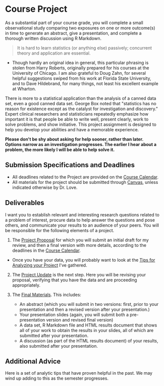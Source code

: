 # Course Project

As a substantial part of your course grade, you will complete a small observational study comparing two exposures on one or more outcome(s) in time to generate an abstract, give a presentation, and complete a thorough written discussion using R Markdown.

> It is hard to learn statistics (or anything else) passively; concurrent theory and application are essential.

- Though hardly an original idea in general, this particular phrasing is stolen from Harry Roberts, originally prepared for his courses at the University of Chicago. I am also grateful to Doug Zahn, for several helpful suggestions swiped from his work at Florida State University, and to Dave Hildebrand, for many things, not least his excellent example at Wharton. 

There is more to a statistical application than the analysis of a canned data set, even a good canned data set. George Box noted that "statistics has no reason for existence except as the catalyst for investigation and discovery." Expert clinical researchers and statisticians repeatedly emphasize how important it is that people be able to write well, present clearly, work to solve problems, and show initiative. This project assignment is designed to help you develop your abilities and have a memorable experience.

**Please don't be shy about asking for help sooner, rather than later. Options narrow as an investigation progresses. The earlier I hear about a problem, the more likely I will be able to help solve it.**

## Submission Specifications and Deadlines

- All deadlines related to the Project are provided on the [Course Calendar](https://thomaselove.github.io/500/). 
- All materials for the project should be submitted through [Canvas](https://canvas.case.edu/), unless indicated otherwise by Dr. Love.

## Deliverables 

I want you to establish relevant and interesting research questions related to a problem of interest, procure data to help answer the questions and pose others, and communicate your results to an audience of your peers. You will be responsible for the following elements of a project. 

1. The [Project Proposal](https://github.com/THOMASELOVE/500-2021/tree/master/project/01_proposal) for which you will submit an initial draft for my review, and then a final version with more details, according to the deadlines in the [Course Calendar](https://github.com/THOMASELOVE/2020-500/blob/master/calendar.md). 

- Once you have your data, you will probably want to look at the [Tips for Analyzing your Project](https://github.com/THOMASELOVE/2020-500/blob/master/project/analytic_tips.md) I've gathered.

2. The [Project Update](https://github.com/THOMASELOVE/2020-500/tree/master/project/02_update) is the next step. Here you will be revising your proposal, verifying that you have the data and are proceeding appropriately. 

3. The [Final Materials](https://github.com/THOMASELOVE/2020-500/tree/master/project/03_final_materials). This includes:
    - An abstract (which you will submit in two versions: first, prior to your presentation and then a revised version after your presentation.)
    - Your presentation slides (again, you will submit both a pre-presentation version and revised final version)
    - A data set, R Markdown file and HTML results document that shows all of your work to obtain the results in your slides, all of which are submitted after your presentation.
    - A discussion (as part of the HTML results document) of your results, also submitted after your presentation.

## Additional Advice

Here is a set of analytic tips that have proven helpful in the past. We may wind up adding to this as the semester progresses.


